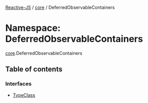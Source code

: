 [Reactive-JS](../README.md) / [core](core.md) / DeferredObservableContainers

# Namespace: DeferredObservableContainers

[core](core.md).DeferredObservableContainers

## Table of contents

### Interfaces

- [TypeClass](../interfaces/core.DeferredObservableContainers.TypeClass.md)
